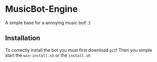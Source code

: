 # MusicBot-Engine
A simple base for a annoying music bot! :)

## Installation
To correctly install the bot you must first download ```git```! Then you simple start the ```win-install.sh``` or the ```install.sh```

